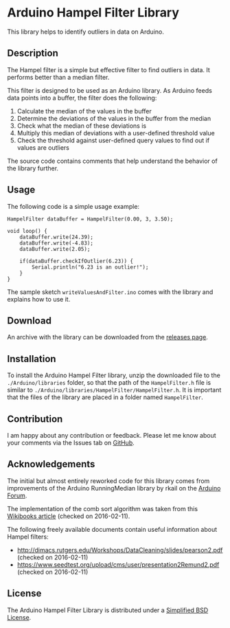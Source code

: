 Arduino Hampel Filter Library
=============================
This library helps to identify outliers in data on Arduino.

Description
-----------
The Hampel filter is a simple but effective filter to find outliers in data. It performs better than a median filter.

This filter is designed to be used as an Arduino library. As Arduino feeds data points into a buffer, the filter does the following:
   1. Calculate the median of the values in the buffer
   2. Determine the deviations of the values in the buffer from the median
   3. Check what the median of these deviations is
   4. Multiply this median of deviations with a user-defined threshold value
   5. Check the threshold against user-defined query values to find out if values are outliers

The source code contains comments that help understand the behavior of the library further.

Usage
-----
The following code is a simple usage example:
```arduino
HampelFilter dataBuffer = HampelFilter(0.00, 3, 3.50);

void loop() {
    dataBuffer.write(24.39);
    dataBuffer.write(-4.83);
    dataBuffer.write(2.05);

    if(dataBuffer.checkIfOutlier(6.23)) {
        Serial.println("6.23 is an outlier!");
    }
}

```

The sample sketch `writeValuesAndFilter.ino` comes with the library and explains how to use it.

Download
--------
An archive with the library can be downloaded from the [releases page](https://github.com/flrs/HampelFilter/releases).

Installation
------------
To install the Arduino Hampel Filter library, unzip the downloaded file to the `./Arduino/libraries` folder, so that the path of the `HampelFilter.h` file is similar to `./Arduino/libraries/HampelFilter/HampelFilter.h`. It is important that the files of the library are placed in a folder named `HampelFilter`.

Contribution
------------
I am happy about any contribution or feedback. Please let me know about your comments via the Issues tab on [GitHub](https://github.com/flrs/HampelFilter/issues).

Acknowledgements
----------------
The initial but almost entirely reworked code for this library comes from improvements of the Arduino RunningMedian library by rkail on the [Arduino Forum](http://forum.arduino.cc/index.php?topic=53081.msg1160999#msg1160999).

The implementation of the comb sort algorithm was taken from this [Wikibooks article](https://en.wikibooks.org/w/index.php?title=Algorithm_Implementation/Sorting/Comb_sort&oldid=3032443) (checked on 2016-02-11).

The following freely available documents contain useful information about Hampel filters:
- http://dimacs.rutgers.edu/Workshops/DataCleaning/slides/pearson2.pdf
    (checked on 2016-02-11)
- https://www.seedtest.org/upload/cms/user/presentation2Remund2.pdf
    (checked on 2016-02-11)

License
-------
The Arduino Hampel Filter Library is distributed under a [Simplified BSD License](https://github.com/flrs/HampelFilter/blob/master/LICENSE.md).
